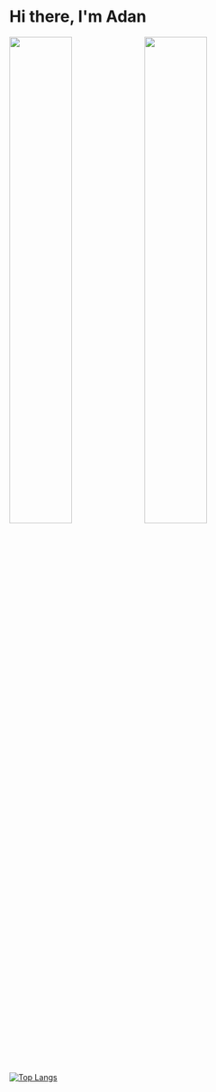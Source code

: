 # Hi there, I'm Adan

<img align="left" width="47%" src="https://github-readme-stats.vercel.app/api/top-langs/?username=viveroa2291&layout=donut)](https://github.com/viveroa2291/github-readme-stats"/>
<img align="left" width="47%" src="https://github-readme-stats.vercel.app/api?username=viveroa2291&show_icons=true&theme=radical"/>


[![Top Langs](https://github-readme-stats.vercel.app/api/top-langs/?username=viveroa2291&layout=donut)](https://github.com/anuraghazra/github-readme-stats)
